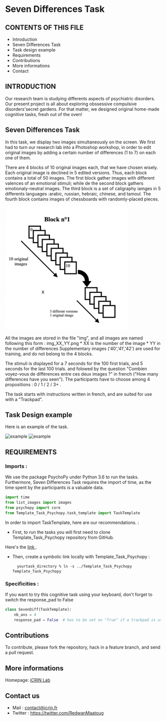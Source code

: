 # Seven Differences Task
CONTENTS OF THIS FILE
---------------------
* Introduction
* Seven Differences Task 
* Task design example
* Requirements
* Contributions
* More informations
* Contact



INTRODUCTION
------------
Our research team is studying differents aspects of psychiatric disorders. Our present project is all about exploring obssessive compulsive disorders'secret gardens. For that matter, we designed original home-made cognitive tasks, fresh out of the oven!


Seven Differences Task 
------------

In this task, we display two images simultaneously on the screen. We first had to turn our research lab into a Photoshop workshop, in order to edit original images by adding a certain number of differences (1 to 7) on each one of them.

There are 4 blocks of 10 original images each, that we have chosen wisely. Each original image is declined in 5 edited versions. 
Thus, each block contains a total of 50 images. The first block gather images with different valences of an emotional stimuli; while de the second block gathers emotionaly-neutral images. The third block is a set of caligraphy iamges in 5 differents languages :arabic, russian, hebraic, chinese, and tamoul. The fourth block contains images of chessboards with randomly-placed pieces. 

<img src="img_example_readme/blocks.png" width="400" height="400"/>


All the images are stored in the file "img", and all images are named following this form : img_XX_YY.png
    * XX is the number of the image
    * YY in the number of differences 
Supplementary images ('40','41','42') are used for training, and do not belong to the 4 blocks.

The stimuli is displayed for a 7 seconds for the 100 first trials, and 5 seconds for the last 100 trials. and folowed by the question "Combien voyez-vous de différences entre ces deux images ?" in french ("How many differences have you seen"). 
The participants have to choose among 4 propositions : 0 / 1 / 2 / 3+ . 

The task starts with instructions written in french, and are suited for use with a "Trackpad". 



Task Design example
------------

Here is an example of the task. 

![example](img/img_example_readme/7diff_exp_readme.png)
![example](img/img_example_readme/qst_exp_readme.png)


REQUIREMENTS
------------
### Imports : 

We use the package PsychoPy under Python 3.6 to run the tasks. Furthermore, Seven Differences Task requires the import of time, as the time spent by the participants is a valuable data.

```python
import time
from list_images import images
from psychopy import core
from Template_Task_Psychopy.task_template import TaskTemplate
```
In order to import TaskTemplate, here are our recommendations. : 

* First, to run the tasks you will first need to clone Template_Task_Psychopy repository from GitHub.

Here's the  <a href="https://github.com/ICRIN-lab/Template_Task_Psychopy.git"> link </a>.

* Then, create a symbolic link locally with Template_Task_Psychopy : 

        yourtask_directory % ln -s ../Template_Task_Psychopy Template_Task_Psychopy


### Specificities : 

If you want to try this cognitive task using your keyboard, don't forget to switch the response_pad to False


```python
class SevenDiff(TaskTemplate):
    nb_ans = 4
    response_pad = False  # has to be set on "True" if a trackpad is used.
```





Contributions
------------

To contribute, please fork the repository, hack in a feature branch, and send a pull request.





## More informations 

Homepage: <a href="http://icrin.fr/"> iCRIN Lab </a>

## Contact us

* Mail : contact@icrin.fr
* Twitter : https://twitter.com/RedwanMaatoug


